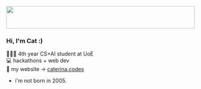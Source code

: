 <img src="https://images.squarespace-cdn.com/content/v1/5ad2754d75f9eeb22cb26028/1566715705847-O82KZ2V95UQCVKXQWZ0A/light+pink+banner-03.jpg?format=2500w" height="60px" width="100%"/>

### Hi, I'm Cat :)

👩🏽‍💻 4th year CS+AI student at UoE <br>
💻 hackathons + web dev <br>
🌸 my website -> [caterina.codes](https://caterina.codes) <br>
- i'm not born in 2005.

